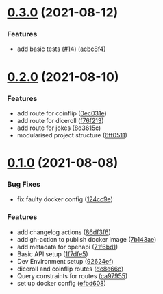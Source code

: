 # [0.3.0](https://github.com/Heptagram-Bot/api/compare/v0.2.0...v0.3.0) (2021-08-12)


### Features

* add basic tests ([#14](https://github.com/Heptagram-Bot/api/issues/14)) ([acbc8f4](https://github.com/Heptagram-Bot/api/commit/acbc8f455827106b3ebc76091ce65668bdb169ff))



# [0.2.0](https://github.com/Heptagram-Bot/api/compare/v0.1.0...v0.2.0) (2021-08-10)


### Features

* add route for coinflip ([0ec031e](https://github.com/Heptagram-Bot/api/commit/0ec031ec5b92f9e8cc081af62e99ba8b9f114abf))
* add route for diceroll ([f76f213](https://github.com/Heptagram-Bot/api/commit/f76f213b23e46e34da47ccab4fb6f7500ba21c3a))
* add route for jokes ([8d3615c](https://github.com/Heptagram-Bot/api/commit/8d3615ca24532036d2c5c6b4e3b84cb235e7d2e7))
* modularised project structure ([6ff0511](https://github.com/Heptagram-Bot/api/commit/6ff0511775b45adeee9768a9c4cf934504a99873))



# [0.1.0](https://github.com/Heptagram-Bot/api/compare/92624ef2d16459fed1a71cc4195eb7e205ac3c58...v0.1.0) (2021-08-08)


### Bug Fixes

* fix faulty docker config ([124cc9e](https://github.com/Heptagram-Bot/api/commit/124cc9e830445c4948833b9bf6ddcfca895bdd94))


### Features

* add changelog actions ([86df3f6](https://github.com/Heptagram-Bot/api/commit/86df3f67b6ccc8b7851d8e50f88c8d3ccd8fc341))
* add gh-action to publish docker image ([7b143ae](https://github.com/Heptagram-Bot/api/commit/7b143ae26093fc7e09802513081a49f13fbfc52c))
* add metadata for openapi ([71f6bd1](https://github.com/Heptagram-Bot/api/commit/71f6bd1fc82160213e873c23eda9f1c1e3577c10))
* Basic API setup ([1f7dfe5](https://github.com/Heptagram-Bot/api/commit/1f7dfe5c3d761e2aad56bafa5fa39a0fedf35539))
* Dev Environment setup ([92624ef](https://github.com/Heptagram-Bot/api/commit/92624ef2d16459fed1a71cc4195eb7e205ac3c58))
* diceroll and coinflip routes ([dc8e66c](https://github.com/Heptagram-Bot/api/commit/dc8e66cda8c8c28a5f99c50520424d0822e0277a))
* Query constraints for routes ([ca97955](https://github.com/Heptagram-Bot/api/commit/ca979556027355e90c4f58d5bec4fe584c05069b))
* set up docker config ([efbd608](https://github.com/Heptagram-Bot/api/commit/efbd608d090e6ac7a65357d0a3ba4747a7afb1d5))
